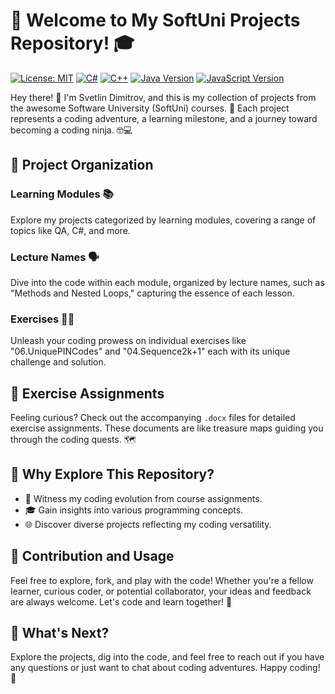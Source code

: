 # 🚀 Welcome to My SoftUni Projects Repository! 🎓

[![License: MIT](https://img.shields.io/badge/License-MIT-yellow.svg)](https://opensource.org/licenses/MIT) [![C#](https://img.shields.io/badge/C%23-007396?style=flat&logo=c-sharp&logoColor=white)](https://docs.microsoft.com/en-us/dotnet/csharp/) [![C++](https://img.shields.io/badge/-C%2B%2B-blue?style=flat&logo=c%2B%2B)](https://en.cppreference.com/) [![Java Version](https://img.shields.io/badge/Java-8%2B-blue.svg)](https://www.oracle.com/java/technologies/javase-downloads.html) [![JavaScript Version](https://img.shields.io/badge/JavaScript-ES6%2B-yellow.svg)](https://developer.mozilla.org/en-US/docs/Web/JavaScript)

Hey there! 👋 I'm Svetlin Dimitrov, and this is my collection of projects from the awesome Software University (SoftUni) courses. 🌟 Each project represents a coding adventure, a learning milestone, and a journey toward becoming a coding ninja. 🤓💻

## 📂 Project Organization

### Learning Modules 📚
Explore my projects categorized by learning modules, covering a range of topics like QA, C#, and more.

### Lecture Names 🗣️
Dive into the code within each module, organized by lecture names, such as "Methods and Nested Loops," capturing the essence of each lesson.

### Exercises 🏋️‍♂️
Unleash your coding prowess on individual exercises like "06.UniquePINCodes" and "04.Sequence2k+1" each with its unique challenge and solution.

## 📝 Exercise Assignments
Feeling curious? Check out the accompanying `.docx` files for detailed exercise assignments. These documents are like treasure maps guiding you through the coding quests. 🗺️

## 🎉 Why Explore This Repository?

- 🚀 Witness my coding evolution from course assignments.
- 🎓 Gain insights into various programming concepts.
- 🌐 Discover diverse projects reflecting my coding versatility.

## 🌈 Contribution and Usage

Feel free to explore, fork, and play with the code! Whether you're a fellow learner, curious coder, or potential collaborator, your ideas and feedback are always welcome. Let's code and learn together! 🤝

## 📌 What's Next?

Explore the projects, dig into the code, and feel free to reach out if you have any questions or just want to chat about coding adventures. Happy coding! 🚀
